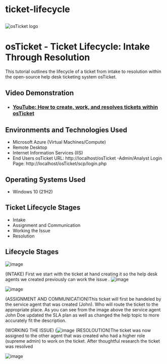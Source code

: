 # ticket-lifecycle<p align="center">
<img src="https://i.imgur.com/Clzj7Xs.png" alt="osTicket logo"/>
</p>

<h1>osTicket - Ticket Lifecycle: Intake Through Resolution</h1>
This tutorial outlines the lifecycle of a ticket from intake to resolution within the open-source help desk ticketing system osTicket.<br />


<h2>Video Demonstration</h2>

- ### [YouTube: How to create, work, and resolves tickets within osTicket](https://www.youtube.com)

<h2>Environments and Technologies Used</h2>

- Microsoft Azure (Virtual Machines/Compute)
- Remote Desktop
- Internet Information Services (IIS)
- End Users osTicket URL:
http://localhost/osTicket
-Admin/Analyst Login Page:
http://localhost/osTicket/scp/login.php 

<h2>Operating Systems Used </h2>

- Windows 10</b> (21H2)

<h2>Ticket Lifecycle Stages</h2>

- Intake
- Assignment and Communication
- Working the Issue
- Resolution

<h2>Lifecycle Stages</h2>


![image](https://github.com/user-attachments/assets/d8c78997-165c-4757-9d3b-d6a1e4a15f76)

(INTAKE) First we start with the ticket at hand creating it so the help desk agents we created previously can work the issue
. 
![image](https://github.com/user-attachments/assets/5286a060-2eb9-480e-98ad-f319c152ba38)

![image](https://github.com/user-attachments/assets/f9c8de2d-efe0-48da-b870-b412bd0c92f2)

(ASSIGNMENT AND COMMUNICATION)This ticket will first be handeled by the service agent that was created (John). Who will route the ticket to the appropriate place. As you can see from the image above the service agent John Doe updated the SLA plan as well as changed the help topic to more accurately fit the description.

(WORKING THE ISSUE)
(![image](https://github.com/user-attachments/assets/35cd8d3f-276a-437b-9d39-464e913472b3)
(RESOLOUTION)The ticket was now assigned to the other agent that was created who had a higher role (supreme admin) to work on the ticket. After thoughtful research the ticket was resolved

![image](https://github.com/user-attachments/assets/4aa133ff-92f4-4732-83b2-cad7f8ecb0ac)


